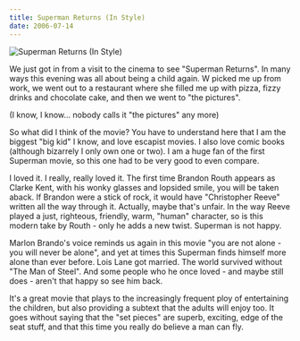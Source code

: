 ```yaml
---
title: Superman Returns (In Style)
date: 2006-07-14
---
```


![Superman Returns (In Style)](https://source.unsplash.com/03UCoidYvXw/1600x900)

We just got in from a visit to the cinema to see "Superman Returns". In many ways this evening was all about being a child again. W picked me up from work, we went out to a restaurant where she filled me up with pizza, fizzy drinks and chocolate cake, and then we went to "the pictures".

(I know, I know... nobody calls it "the pictures" any more)

So what did I think of the movie? You have to understand here that I am the biggest "big kid" I know, and love escapist movies. I also love comic books (although bizarrely I only own one or two). I am a huge fan of the first Superman movie, so this one had to be very good to even compare.

I loved it. I really, really loved it. The first time Brandon Routh appears as Clarke Kent, with his wonky glasses and lopsided smile, you will be taken aback. If Brandon were a stick of rock, it would have "Christopher Reeve" written all the way through it. Actually, maybe that's unfair. In the way Reeve played a just, righteous, friendly, warm, "human" character, so is this modern take by Routh - only he adds a new twist. Superman is not happy.

Marlon Brando's voice reminds us again in this movie "you are not alone - you will never be alone", and yet at times this Superman finds himself more alone than ever before. Lois Lane got married. The world survived without "The Man of Steel". And some people who he once loved - and maybe still does - aren't that happy so see him back.

It's a great movie that plays to the increasingly frequent ploy of entertaining the children, but also providing a subtext that the adults will enjoy too. It goes without saying that the "set pieces" are superb, exciting, edge of the seat stuff, and that this time you really do believe a man can fly.